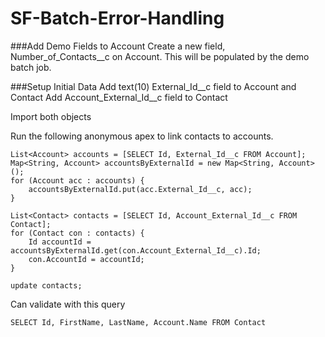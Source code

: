 # SF-Batch-Error-Handling

###Add Demo Fields to Account
Create a new field, Number_of_Contacts__c on Account.  This will be populated by the demo batch job.

###Setup Initial Data
Add text(10) External_Id__c field to Account and Contact
Add Account_External_Id__c field to Contact

Import both objects

Run the following anonymous apex to link contacts to accounts.
```
List<Account> accounts = [SELECT Id, External_Id__c FROM Account];
Map<String, Account> accountsByExternalId = new Map<String, Account>();
for (Account acc : accounts) {
    accountsByExternalId.put(acc.External_Id__c, acc);
}

List<Contact> contacts = [SELECT Id, Account_External_Id__c FROM Contact];
for (Contact con : contacts) { 
    Id accountId = accountsByExternalId.get(con.Account_External_Id__c).Id;
    con.AccountId = accountId;
}

update contacts;
```
Can validate with this query

`SELECT Id, FirstName, LastName, Account.Name FROM Contact`